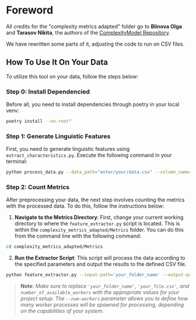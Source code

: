 # Foreword

All credits for the "complexity metrics adapted" folder go to **Blinova Olga** and **Tarasov Nikita**, the authors of the [ComplexityModel Repository](https://github.com/PlainDocument/Complexity-models).

We have rewritten some parts of it, adjusting the code to run on CSV files.

## How To Use It On Your Data

To utilize this tool on your data, follow the steps below:

### Step 0: Install Dependencied

Before all, you need to install dependencies through poetry in your local venv:

```bash
poetry install --no-root"
```
### Step 1: Generate Linguistic Features

First, you need to generate linguistic features using `extract_characteristics.py`. Execute the following command in your terminal:

```bash
python process_data.py --data_path="enter/your/data.csv" --column_name="enter_column_name" --output_path="enter/your/output.csv"
```

### Step 2: Count Metrics

After preprocessing your data, the next step involves counting the metrics with the processed data. To do this, follow the instructions below:

1. **Navigate to the Metrics Directory**: First, change your current working directory to where the `feature_extractor.py` script is located. This is within the `complexity_metrics_adapted/Metrics` folder. You can do this from the command line with the following command:

```bash
cd complexity_metrics_adapted/Metrics
```
2. **Run the Extractor Script**: This script will process the data according to the specified parameters and output the results to the defined CSV file.
```bash
python feature_extractor.py --input-path='your_folder_name' --output-path='your_file.csv' --num-workers=number_of_available_workers
```
> **Note**: *Make sure to replace `'your_folder_name'`, `'your_file.csv'`, and `number_of_available_workers` with the appropriate values for your project setup. The `--num-workers` parameter allows you to define how many worker processes will be spawned for processing, depending on the capabilities of your system.*
